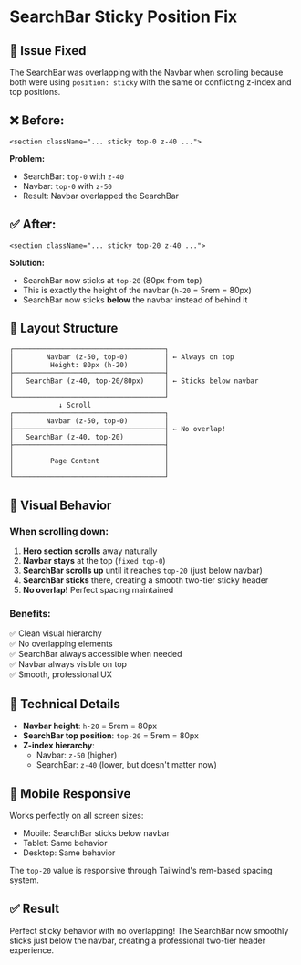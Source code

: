 # SearchBar Sticky Position Fix

## 🎯 Issue Fixed

The SearchBar was overlapping with the Navbar when scrolling because both were using `position: sticky` with the same or conflicting z-index and top positions.

## ❌ Before:

```tsx
<section className="... sticky top-0 z-40 ...">
```

**Problem:**

- SearchBar: `top-0` with `z-40`
- Navbar: `top-0` with `z-50`
- Result: Navbar overlapped the SearchBar

## ✅ After:

```tsx
<section className="... sticky top-20 z-40 ...">
```

**Solution:**

- SearchBar now sticks at `top-20` (80px from top)
- This is exactly the height of the navbar (`h-20` = 5rem = 80px)
- SearchBar now sticks **below** the navbar instead of behind it

## 📐 Layout Structure

```
┌─────────────────────────────────────┐
│        Navbar (z-50, top-0)         │ ← Always on top
│         Height: 80px (h-20)         │
├─────────────────────────────────────┤
│   SearchBar (z-40, top-20/80px)     │ ← Sticks below navbar
│                                     │
└─────────────────────────────────────┘
            ↓ Scroll
┌─────────────────────────────────────┐
│        Navbar (z-50, top-0)         │
├─────────────────────────────────────┤ ← No overlap!
│   SearchBar (z-40, top-20)          │
├─────────────────────────────────────┤
│                                     │
│         Page Content                │
│                                     │
└─────────────────────────────────────┘
```

## 🎨 Visual Behavior

### When scrolling down:

1. **Hero section scrolls** away naturally
2. **Navbar stays** at the top (`fixed top-0`)
3. **SearchBar scrolls up** until it reaches `top-20` (just below navbar)
4. **SearchBar sticks** there, creating a smooth two-tier sticky header
5. **No overlap!** Perfect spacing maintained

### Benefits:

✅ Clean visual hierarchy  
✅ No overlapping elements  
✅ SearchBar always accessible when needed  
✅ Navbar always visible on top  
✅ Smooth, professional UX

## 🔧 Technical Details

- **Navbar height**: `h-20` = 5rem = 80px
- **SearchBar top position**: `top-20` = 5rem = 80px
- **Z-index hierarchy**:
  - Navbar: `z-50` (higher)
  - SearchBar: `z-40` (lower, but doesn't matter now)

## 📱 Mobile Responsive

Works perfectly on all screen sizes:

- Mobile: SearchBar sticks below navbar
- Tablet: Same behavior
- Desktop: Same behavior

The `top-20` value is responsive through Tailwind's rem-based spacing system.

## ✅ Result

Perfect sticky behavior with no overlapping! The SearchBar now smoothly sticks just below the navbar, creating a professional two-tier header experience.
